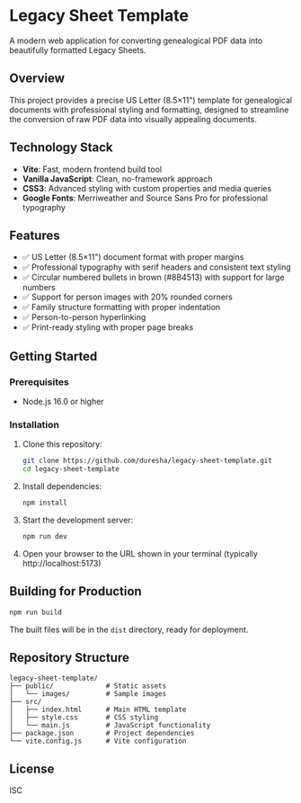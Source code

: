 # Legacy Sheet Template

A modern web application for converting genealogical PDF data into beautifully formatted Legacy Sheets.

## Overview

This project provides a precise US Letter (8.5×11") template for genealogical documents with professional styling and formatting, designed to streamline the conversion of raw PDF data into visually appealing documents.

## Technology Stack

- **Vite**: Fast, modern frontend build tool
- **Vanilla JavaScript**: Clean, no-framework approach
- **CSS3**: Advanced styling with custom properties and media queries
- **Google Fonts**: Merriweather and Source Sans Pro for professional typography

## Features

- ✅ US Letter (8.5×11") document format with proper margins
- ✅ Professional typography with serif headers and consistent text styling
- ✅ Circular numbered bullets in brown (#8B4513) with support for large numbers
- ✅ Support for person images with 20% rounded corners
- ✅ Family structure formatting with proper indentation
- ✅ Person-to-person hyperlinking
- ✅ Print-ready styling with proper page breaks

## Getting Started

### Prerequisites

- Node.js 16.0 or higher

### Installation

1. Clone this repository:
   ```bash
   git clone https://github.com/duresha/legacy-sheet-template.git
   cd legacy-sheet-template
   ```

2. Install dependencies:
   ```bash
   npm install
   ```

3. Start the development server:
   ```bash
   npm run dev
   ```

4. Open your browser to the URL shown in your terminal (typically http://localhost:5173)

## Building for Production

```bash
npm run build
```

The built files will be in the `dist` directory, ready for deployment.

## Repository Structure

```
legacy-sheet-template/
├── public/             # Static assets
│   └── images/         # Sample images
├── src/
│   ├── index.html      # Main HTML template
│   ├── style.css       # CSS styling
│   └── main.js         # JavaScript functionality
├── package.json        # Project dependencies
└── vite.config.js      # Vite configuration
```

## License

ISC